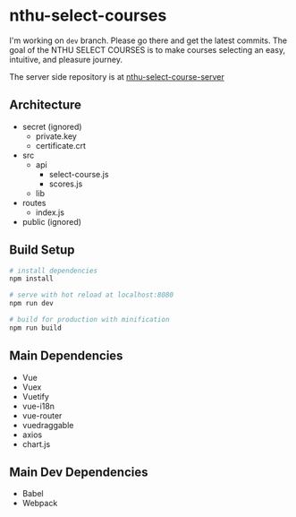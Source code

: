 # nthu-select-courses

I'm working on `dev` branch. Please go there and get the latest commits.
The goal of the NTHU SELECT COURSES is to make courses selecting an easy, intuitive, and pleasure journey.

The server side repository is at [nthu-select-course-server](https://github.com/pp253/nthu-select-courses-server)

## Architecture

- secret (ignored)
  - private.key
  - certificate.crt
- src
  - api
    - select-course.js
    - scores.js
  - lib
- routes
  - index.js
- public (ignored)

## Build Setup

``` bash
# install dependencies
npm install

# serve with hot reload at localhost:8080
npm run dev

# build for production with minification
npm run build
```

## Main Dependencies

- Vue
- Vuex
- Vuetify
- vue-i18n
- vue-router
- vuedraggable
- axios
- chart.js

## Main Dev Dependencies

- Babel
- Webpack
